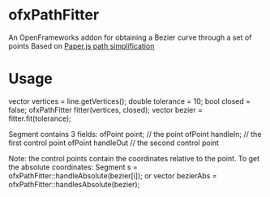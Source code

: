 # ofxPathFitter
An OpenFrameworks addon for obtaining a Bezier curve through a set of points
Based on [Paper.js path simplification](http://paperjs.org/examples/path-simplification/)

# Usage
  vector<ofPoint> vertices = line.getVertices();
  double tolerance = 10;
  bool closed = false;
  ofxPathFitter fitter(vertices, closed);
  vector<Segment> bezier = fitter.fit(tolerance);

Segment contains 3 fields:
  ofPoint point; // the point
  ofPoint handleIn; // the first control point
  ofPoint handleOut // the second control point

Note: the control points contain the coordinates relative to the point. To get the absolute coordinates:
  Segment s = ofxPathFitter::handleAbsolute(bezier[i]);
or
  vector<Segment> bezierAbs = ofxPathFitter::handlesAbsolute(bezier);
